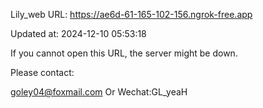 Lily_web URL: https://ae6d-61-165-102-156.ngrok-free.app

Updated at: 2024-12-10 05:53:18

If you cannot open this URL, the server might be down.

Please contact: 

goley04@foxmail.com Or Wechat:GL_yeaH